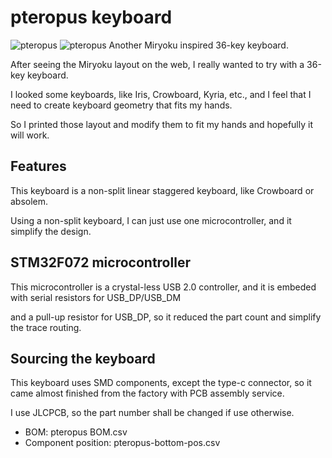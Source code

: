 pteropus keyboard
=================
![pteropus](https://i.imgur.com/5AACuSX.jpg)
![pteropus](https://i.imgur.com/3FJeGAH.jpg)
Another Miryoku inspired 36-key keyboard.

After seeing the Miryoku layout on the web, I really wanted to try with a 36-key keyboard.

I looked some keyboards, like Iris, Crowboard, Kyria, etc., and I feel that I need to create keyboard geometry that fits my hands.

So I printed those layout and modify them to fit my hands and hopefully it will work.

Features
--------
This keyboard is a non-split linear staggered keyboard, like Crowboard or absolem.

Using a non-split keyboard, I can just use one microcontroller, and it simplify the design.

STM32F072 microcontroller
---------
This microcontroller is a crystal-less USB 2.0 controller, and it is embeded with serial resistors for USB_DP/USB_DM 

and a pull-up resistor for USB_DP, so it reduced the part count and simplify the trace routing.

Sourcing the keyboard
---------------------
This keyboard uses SMD components, except the type-c connector, so it came almost finished from the factory with PCB assembly service.

I use JLCPCB, so the part number shall be changed if use otherwise.

- BOM: pteropus BOM.csv
- Component position: pteropus-bottom-pos.csv
